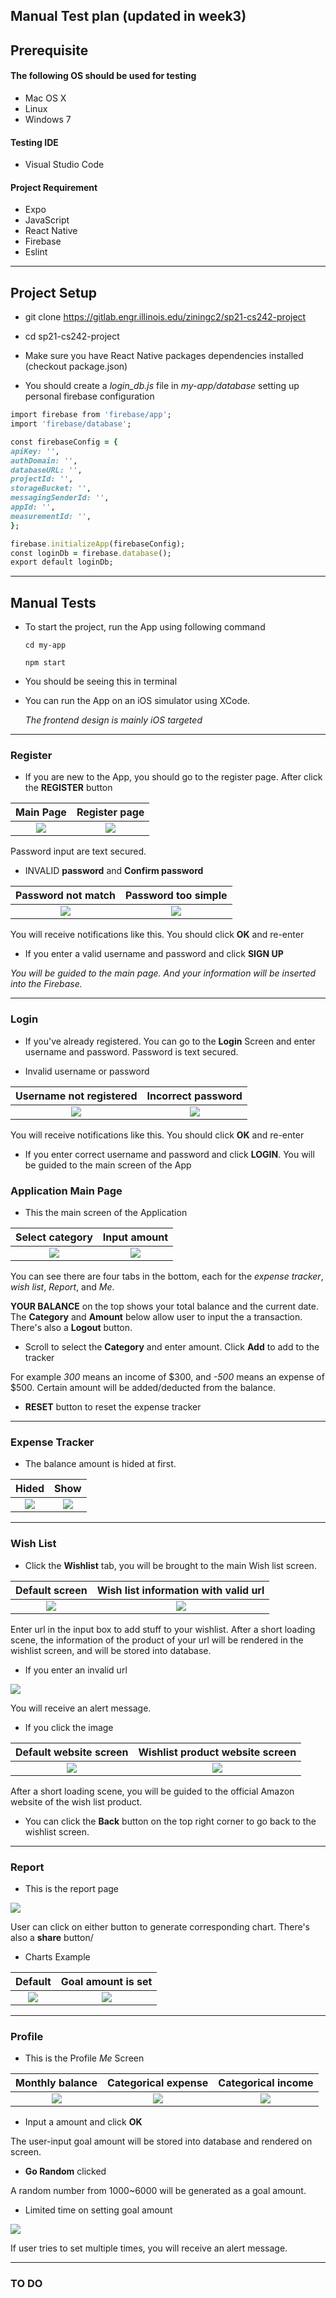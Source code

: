 ## Manual Test plan (updated in week3)
## Prerequisite

#### The following OS should be used for testing
- Mac OS X
- Linux
- Windows 7

#### Testing IDE
- Visual Studio Code

#### Project Requirement
- Expo
- JavaScript
- React Native
- Firebase
- Eslint


---
## Project Setup

- git clone https://gitlab.engr.illinois.edu/ziningc2/sp21-cs242-project

- cd sp21-cs242-project

- Make sure you have React Native packages dependencies installed (checkout package.json)

- You should create a *login_db.js* file in *my-app/database* setting up personal firebase configuration

```ruby
import firebase from 'firebase/app';
import 'firebase/database';

const firebaseConfig = { 
apiKey: '',
authDomain: '',
databaseURL: '',
projectId: '',
storageBucket: '',
messagingSenderId: '',
appId: '',
measurementId: '',
};

firebase.initializeApp(firebaseConfig);
const loginDb = firebase.database();
export default loginDb;
```
  
---
## Manual Tests
- To start the project, run the App using following command

    ```cd my-app```

    ```npm start```

- You should be seeing this in terminal

- You can run the App on an iOS simulator using XCode.

    *The frontend design is mainly iOS targeted*

---

### Register

- If you are new to the App, you should go to the register page. After click the **REGISTER** button

| Main Page | Register page |
|:---------------:|:-------------:|
| ![](img/p1.png) | ![](img/p2.png) |

 Password input are text secured.

- INVALID **password** and **Confirm password** 

| Password not match | Password too simple |
|:---------------:|:-------------:|
| ![](img/p3.png) | ![](img/p4.png) |


You will receive notifications like this. You should click **OK** and re-enter

- If you enter a valid username and password and click **SIGN UP**

*You will be guided to the main page. And your information will be inserted into the Firebase.*

---

### Login

- If you've already registered. You can go to the **Login** Screen and enter username and password. Password is text secured.

- Invalid username or password

| Username not registered | Incorrect password |
|:---------------:|:-------------:|
| ![](img/p5.png) | ![](img/p6.png) |

You will receive notifications like this. You should click **OK** and re-enter

- If you enter correct username and password and click **LOGIN**. You will be guided to the main screen of the App


### Application Main Page

- This the main screen of the Application

| Select category | Input amount |
|:---------------:|:-------------:|
| ![](img/p7_1.png) | ![](img/p7_2.png) |

You can see there are four tabs in the bottom, each for the *expense tracker*, *wish list*, *Report*, and *Me*.

**YOUR BALANCE** on the top shows your total balance and the current date. The **Category** and **Amount** below allow user to input the a transaction. There's also a **Logout** button. 

- Scroll to select the **Category** and enter amount. Click **Add** to add to the tracker

For example *300* means an income of $300, and *-500* means an expense of $500. Certain amount will be added/deducted from the balance.

- **RESET** button to reset the expense tracker

---

### Expense Tracker

- The balance amount is hided at first.

| Hided | Show |
|:---------------:|:-------------:|
| ![](img/p8_1.png) | ![](img/p8_2.png) |


---

### Wish List

- Click the **Wishlist** tab, you will be brought to the main Wish list screen.

| Default screen | Wish list information with valid url |
|:---------------:|:-------------:|
| ![](img/p9.png) | ![](img/p11.png) |

Enter url in the input box to add stuff to your wishlist. After a short loading scene, the information of the product of your url will be rendered in the wishlist screen, and will be stored into database. 

- If you enter an invalid url

![](img/p10.png)

You will receive an alert message.

- If you click the image

| Default website screen | Wishlist product website screen |
|:---------------:|:-------------:|
| ![](img/p12_2.png) | ![](img/p12_1.png) |

After a short loading scene, you will be guided to the official Amazon website of the wish list product.

- You can click the **Back** button on the top right corner to go back to the wishlist screen.

---

### Report

- This is the report page

![](img/p13.png)

User can click on either button to generate corresponding chart. There's also a **share** button/

- Charts Example

| Default  | Goal amount is set|
|:---------------:|:-------------:|
| ![](img/p17_1.png) | ![](img/p17_2.png) |

___

### Profile

- This is the Profile *Me* Screen

| Monthly balance | Categorical expense | Categorical income |
|:---------------:|:-------------:| :-------------:|
| ![](img/p14.png) | ![](img/p15.png) | ![](img/p16.png) |



- Input a amount and click **OK**

The user-input goal amount will be stored into database and rendered on screen.

- **Go Random** clicked

A random number from 1000~6000 will be generated as a goal amount.

- Limited time on setting goal amount

![](img/p18.png)

If user tries to set multiple times, you will receive an alert message.

___

### TO DO
